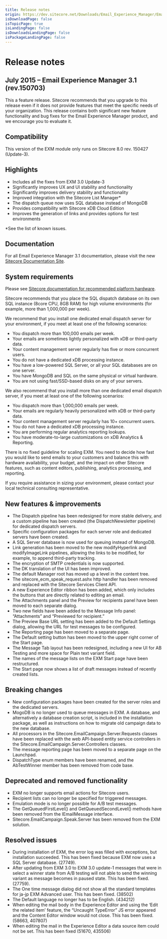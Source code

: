 ```yaml
---
title: Release notes
origin: https://dev.sitecore.net/Downloads/Email_Experience_Manager/Email_Experience_Manager_31/Email_Experience_Manager_31_Initial_Release/Version_Resources/Release_Notes
isDownloadPage: false
isTopicPage: true
isLandingPage: false
isDownloadsLandingPage: false
isPackageLandingPage: false
---
```


# Release notes

## July 2015 – Email Experience Manager 3.1 (rev.150703)

This a feature release. Sitecore recommends that you upgrade to this release even if it does not provide features that meet the specific needs of your organization. This release contains both significant new feature functionality and bug fixes for the Email Experience Manager product, and we encourage you to evaluate it.

## Compatibility

This version of the EXM module only runs on Sitecore 8.0 rev. 150427 (Update-3).

## Highlights

-   Includes all the fixes from EXM 3.0 Update-3
-   Significantly improves UX and UI stability and functionality
-   Significantly improves delivery stability and functionality
-   Improved integration with the Sitecore List Manager*
-   The dispatch queue now uses SQL database instead of MongoDB
-   Provides compatibility with Sitecore xDB Cloud Edition
-   Improves the generation of links and provides options for test environments

*See the list of known issues.

## Documentation

For all Email Experience Manager 3.1 documentation, please visit the new [Sitecore Documentation Site](https://doc.sitecore.net/).

## System requirements

Please see [Sitecore documentation for recommended platform hardware](https://dev.sitecore.net/Downloads/Sitecore_Experience_Platform/8_0/Sitecore_Experience_Platform_80_Update3).

Sitecore recommends that you place the SQL dispatch database on its own SQL instance (8core CPU, 8GB RAM) for high volume environments (for example, more than 1,000,000 per week).

We recommend that you install one dedicated email dispatch server for your environment, if you meet at least one of the following scenarios:

-   You dispatch more than 100,000 emails per week.
-   Your emails are sometimes lightly personalized with xDB or third-party data.
-   Your content management server regularly has five or more concurrent users.
-   You do not have a dedicated xDB processing instance.
-   You have a low-powered SQL Server, or all your SQL databases are on one server.
-   You have MongoDB and SQL on the same physical or virtual hardware.
-   You are not using fast/SSD-based disks on any of your servers.

We also recommend that you install more than one dedicated email dispatch server, if you meet at least one of the following scenarios:

-   You dispatch more than 1,000,000 emails per week.
-   Your emails are regularly heavily personalized with xDB or third-party data.
-   Your content management server regularly has 10+ concurrent users.
-   You do not have a dedicated xDB processing instance.
-   You are performing regular analytics reporting lookups.
-   You have moderate-to-large customizations on xDB Analytics & Reporting.

There is no fixed guideline for scaling EXM. You need to decide how fast you would like to send emails to your customers and balance this with hardware availability, your budget, and the impact on other Sitecore features, such as content editors, publishing, analytics processing, and reporting.

If you require assistance in sizing your environment, please contact your local technical consulting representative.

## New features & improvements

-   The Dispatch pipeline has been redesigned for more stable delivery, and a custom pipeline has been created (the DispatchNewsletter pipeline) for dedicated dispatch servers.
-   Specific configuration packages for each server role and dedicated servers have been created.
-   A SQL Server database is now used for queuing instead of MongoDB.
-   Link generation has been moved to the new modifyHyperlink and modifyImageLink pipelines, allowing the links to be modified, for example, to append third-party tracking.
-   The encryption of SMTP credentials is now supported.
-   The DK translation of the UI has been improved.
-   The default Manager root has moved up a level in the content tree.
-   The sitecore_ecm_speak_request.ashx http handler has been removed and replaced with the Sitecore Services Client API.
-   A new Experience Editor ribbon has been added, which only includes the buttons that are directly related to editing an email.
-   The Attachments panel and the Preview for recipients panel have been moved to each separate dialog.
-   Two new fields have been added to the Message Info panel: “Attachments” and “Previewed for recipient.”
-   The Preview Base URL setting has been added to the Default Settings dialog, allowing the URL for test messages to be configured.
-   The Reporting page has been moved to a separate page.
-   The Default setting button has been moved to the upper right corner of the Start page.
-   The Message Tab layout has been redesigned, including a new UI for AB Testing and more space for Plain text variant field.
-   The names of the message lists on the EXM Start page have been restructured.
-   The Start page now shows a list of draft messages instead of recently created lists.

## Breaking changes

-   New configuration packages have been created for the server roles and the dedicated servers.
-   MogoDB is no longer used to queue messages in EXM. A database, and alternatively a database creation script, is included in the installation package, as well as instructions on how to migrate old campaign data to the new database.
-   All processors in the Sitecore.EmailCampaign.Server.Requests classes have been replaced with the web API-based entity service controllers in the Sitecore.EmailCampaign.Server.Controllers classes.
-   The message reporting page has been moved to a separate page on the Launchpad.
-   DispatchType enum members have been renamed, and the AbTestWinner member has been removed from code base.

## Deprecated and removed functionality

-   EXM no longer supports email actions for Sitecore users.
-   Recipient lists can no longer be specified for triggered messages.
-   Emulation mode is no longer possible for A/B test messages.
-   The GetQueuedFirstLevel() and GetQueuedSecondLevel() methods have been removed from the IEmailMessage interface.
-   Sitecore.EmailCampaign.Speak.Server has been removed from the EXM solution.

## Resolved issues

-   During installation of EXM, the error log was filled with exceptions, but installation succeeded. This has been fixed because EXM now uses a SQL Server database. (27749).
-   After updating from EXM 3.0 to EXM 3.0 update-1 messages that were in select a winner state from A/B testing will not able to send the winning variant as message becomes in paused state. This has been fixed. (27759).
-   The One time message dialog did not show all the standard templates for ja-jp EXM Advanced user. This has been fixed. (38502)
-   The Default language no longer has to be English. (434212)
-   When editing the mail body in the Experience Editor and using the ‘Edit the related item’ feature, the “Uncaught TypeError” JS error appeared and the Content Editor window would not close. This has been fixed. (58663, 407807)
-   When editing the mail in the Experience Editor a data source item could not be set. This has been fixed (51670, 435506)